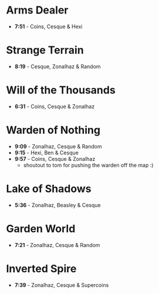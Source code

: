 <!-- TITLE: Strikes -->
<!-- SUBTITLE: Fast strike times -->

# Arms Dealer
* **7:51** - Coins, Cesque & Hexi

# Strange Terrain
* **8:19** - Cesque, Zonalhaz & Random
# Will of the Thousands
* **6:31** - Coins, Cesque & Zonalhaz

# Warden of Nothing
* **9:09** - Zonalhaz, Cesque & Random
* **9:15** - Hexi, Ben & Cesque
* **9:57** - Coins, Cesque & Zonalhaz
	* shoutout to tom for pushing the warden off the map :)

# Lake of Shadows
* **5:36** - Zonalhaz, Beasley & Cesque

# Garden World
* **7:21** - Zonalhaz, Cesque & Random

# Inverted Spire

* **7:39** - Zonalhaz, Cesque & Supercoins